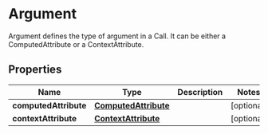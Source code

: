 

# Argument

Argument defines the type of argument in a Call. It can be either a ComputedAttribute or a ContextAttribute.

## Properties

| Name | Type | Description | Notes |
|------------ | ------------- | ------------- | -------------|
|**computedAttribute** | [**ComputedAttribute**](ComputedAttribute.md) |  |  [optional] |
|**contextAttribute** | [**ContextAttribute**](ContextAttribute.md) |  |  [optional] |



